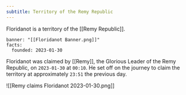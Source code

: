 ```yaml
---
subtitle: Territory of the Remy Republic
---
```


Floridanot is a territory of the [[Remy Republic]].

```infobox-nation
banner: "[[Floridanot Banner.png]]"
facts:
  founded: 2023-01-30
```

Floridanot was claimed by [[Remy]], the Glorious Leader of the Remy Republic, on `2023-01-30` at `00:10`. He set off on the journey to claim the territory at approximately `23:51` the previous day.

![[Remy claims Floridanot 2023-01-30.png]]